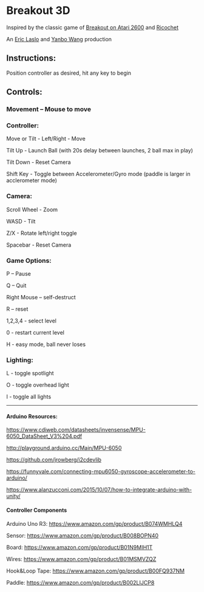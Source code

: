 # Breakout 3D 

Inspired by the classic game of [Breakout on Atari 2600](https://www.youtube.com/watch?v=Up-a5x3coC0) and [Ricochet](https://www.youtube.com/watch?v=cBIedv-i8eo)

An [Eric Laslo](https://github.com/erl67) and [Yanbo Wang](https://github.com/YanboWang76) production


## Instructions:

Position controller as desired, hit any key to begin

## Controls:

### Movement – Mouse to move

### Controller:

Move or Tilt - Left/Right - Move

Tilt Up - Launch Ball (with 20s delay between launches, 2 ball max in play)

Tilt Down - Reset Camera

Shift Key - Toggle between Accelerometer/Gyro mode
   (paddle is larger in acclerometer mode)


### Camera: 

Scroll Wheel - Zoom

WASD - Tilt

Z/X - Rotate left/right toggle

Spacebar - Reset Camera

### Game Options: 

P – Pause

Q – Quit

Right Mouse – self-destruct

R – reset

1,2,3,4 - select level

0 - restart current level

H - easy mode, ball never loses

### Lighting: 

L - toggle spotlight

O - toggle overhead light

I - toggle all lights

***

#### Arduino Resources: 

https://www.cdiweb.com/datasheets/invensense/MPU-6050_DataSheet_V3%204.pdf

http://playground.arduino.cc/Main/MPU-6050

https://github.com/jrowberg/i2cdevlib

https://funnyvale.com/connecting-mpu6050-gyroscope-accelerometer-to-arduino/

https://www.alanzucconi.com/2015/10/07/how-to-integrate-arduino-with-unity/


#### Controller Components

Arduino Uno R3: https://www.amazon.com/gp/product/B074WMHLQ4

Sensor: https://www.amazon.com/gp/product/B008BOPN40

Board: https://www.amazon.com/gp/product/B01N9MIH1T

Wires: https://www.amazon.com/gp/product/B01MSMVZQZ

Hook&Loop Tape: https://www.amazon.com/gp/product/B00FQ937NM

Paddle: https://www.amazon.com/gp/product/B002LIJCP8
